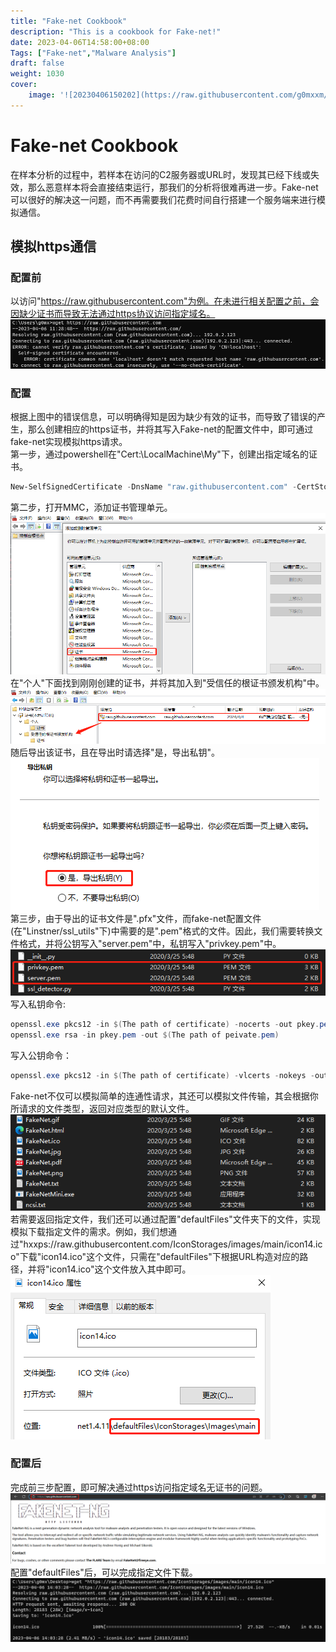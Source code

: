 ```yaml
---
title: "Fake-net Cookbook"
description: "This is a cookbook for Fake-net!"
date: 2023-04-06T14:58:00+08:00
Tags: ["Fake-net","Malware Analysis"]
draft: false
weight: 1030
cover: 
    image: '![20230406150202](https://raw.githubusercontent.com/g0mxxm/blog_pictures/main/blog/Fake-net%20Cookbook/20230406150202.png)'
---
```


# Fake-net Cookbook
在样本分析的过程中，若样本在访问的C2服务器或URL时，发现其已经下线或失效，那么恶意样本将会直接结束运行，那我们的分析将很难再进一步。Fake-net可以很好的解决这一问题，而不再需要我们花费时间自行搭建一个服务端来进行模拟通信。  
## 模拟https通信  
### 配置前  
以访问"https://raw.githubusercontent.com"为例。在未进行相关配置之前，会因缺少证书而导致无法通过https协议访问指定域名。  
![2023-04-06-11-29-09](https://raw.githubusercontent.com/g0mxxm/blog_pictures/main/blog/Fake-net%20Cookbook/2023-04-06-11-29-09.png)  
### 配置  
根据上图中的错误信息，可以明确得知是因为缺少有效的证书，而导致了错误的产生，那么创建相应的https证书，并将其写入Fake-net的配置文件中，即可通过fake-net实现模拟https请求。  
第一步，通过powershell在"Cert:\LocalMachine\My\"下，创建出指定域名的证书。  
```ps1
New-SelfSignedCertificate -DnsName "raw.githubusercontent.com" -CertStoreLocation "Cert:\LocalMachine\My\"
```  
第二步，打开MMC，添加证书管理单元。  
![2023-04-06-13-20-43](https://raw.githubusercontent.com/g0mxxm/blog_pictures/main/blog/Fake-net%20Cookbook/2023-04-06-13-20-43.png)  
在"个人"下面找到刚刚创建的证书，并将其加入到"受信任的根证书颁发机构"中。  
![2023-04-06-13-25-04](https://raw.githubusercontent.com/g0mxxm/blog_pictures/main/blog/Fake-net%20Cookbook/2023-04-06-13-25-04.png)  
随后导出该证书，且在导出时请选择"是，导出私钥"。  
![2023-04-06-13-29-24](https://raw.githubusercontent.com/g0mxxm/blog_pictures/main/blog/Fake-net%20Cookbook/2023-04-06-13-29-24.png)  
第三步，由于导出的证书文件是".pfx"文件，而fake-net配置文件(在"Linstner/ssl_utils"下)中需要的是".pem"格式的文件。因此，我们需要转换文件格式，并将公钥写入"server.pem"中，私钥写入"privkey.pem"中。  
![2023-04-06-13-31-40](https://raw.githubusercontent.com/g0mxxm/blog_pictures/main/blog/Fake-net%20Cookbook/2023-04-06-13-31-40.png)  
写入私钥命令:
```ps1
openssl.exe pkcs12 -in $(The path of certificate) -nocerts -out pkey.pem
openssl.exe rsa -in pkey.pem -out $(The path of peivate.pem)
```  
写入公钥命令：
```ps1
openssl.exe pkcs12 -in $(The path of certificate) -vlcerts -nokeys -out $(The path of server.pem)
```  
Fake-net不仅可以模拟简单的连通性请求，其还可以模拟文件传输，其会根据你所请求的文件类型，返回对应类型的默认文件。  
![2023-04-06-13-53-42](https://raw.githubusercontent.com/g0mxxm/blog_pictures/main/blog/Fake-net%20Cookbook/2023-04-06-13-53-42.png)  
若需要返回指定文件，我们还可以通过配置"defaultFiles"文件夹下的文件，实现模拟下载指定文件的需求。例如，我们想通过"hxxps://raw.githubusercontent.com/IconStorages/images/main/icon14.ico"下载"icon14.ico"这个文件，只需在"defaultFiles"下根据URL构造对应的路径，并将"icon14.ico"这个文件放入其中即可。  
![2023-04-06-13-58-49](https://raw.githubusercontent.com/g0mxxm/blog_pictures/main/blog/Fake-net%20Cookbook/2023-04-06-13-58-49.png)  
### 配置后  
完成前三步配置，即可解决通过https访问指定域名无证书的问题。  
![2023-04-06-13-45-45](https://raw.githubusercontent.com/g0mxxm/blog_pictures/main/blog/Fake-net%20Cookbook/2023-04-06-13-45-45.png)  
配置"defaultFiles"后，可以完成指定文件下载。  
![2023-04-06-14-04-50](https://raw.githubusercontent.com/g0mxxm/blog_pictures/main/blog/Fake-net%20Cookbook/2023-04-06-14-04-50.png)  